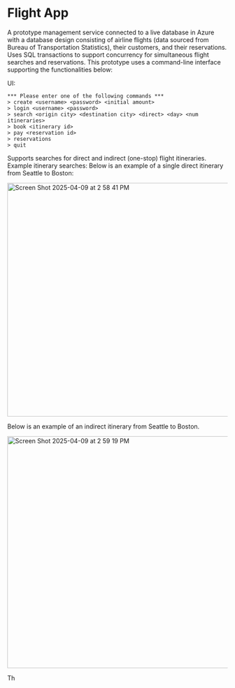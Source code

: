 # Flight App

A prototype management service connected to a live database in Azure with a database design consisting of airline flights (data sourced from Bureau of Transportation Statistics), their customers, and their reservations. Uses SQL transactions to support concurrency for simultaneous flight searches and reservations. This prototype uses a command-line interface supporting the functionalities below:

UI:
```
*** Please enter one of the following commands ***
> create <username> <password> <initial amount>
> login <username> <password>
> search <origin city> <destination city> <direct> <day> <num itineraries>
> book <itinerary id>
> pay <reservation id>
> reservations
> quit
```

Supports searches for direct and indirect (one-stop) flight itineraries. Example itinerary searches:
Below is an example of a single direct itinerary from Seattle to Boston:

<img width="533" alt="Screen Shot 2025-04-09 at 2 58 41 PM" src="https://github.com/user-attachments/assets/61098fd5-73ca-4de5-962d-2fc683e75d45" />

Below is an example of an indirect itinerary from Seattle to Boston.

<img width="529" alt="Screen Shot 2025-04-09 at 2 59 19 PM" src="https://github.com/user-attachments/assets/04de4506-f464-42e1-9ecc-9e4b40dda976" />

Th
